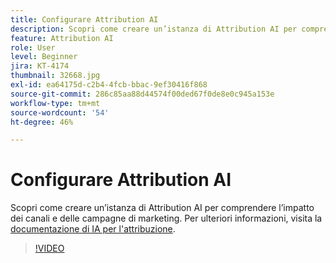 ```yaml
---
title: Configurare Attribution AI
description: Scopri come creare un’istanza di Attribution AI per comprendere l’impatto dei canali e delle campagne marketing.
feature: Attribution AI
role: User
level: Beginner
jira: KT-4174
thumbnail: 32668.jpg
exl-id: ea64175d-c2b4-4fcb-bbac-9ef30416f868
source-git-commit: 286c85aa88d44574f00ded67f0de8e0c945a153e
workflow-type: tm+mt
source-wordcount: '54'
ht-degree: 46%

---
```


# Configurare Attribution AI

Scopri come creare un’istanza di Attribution AI per comprendere l’impatto dei canali e delle campagne di marketing. Per ulteriori informazioni, visita la [documentazione di IA per l&#39;attribuzione](https://experienceleague.adobe.com/docs/experience-platform/intelligent-services/attribution-ai/overview.html).

>[!VIDEO](https://video.tv.adobe.com/v/32668?learn=on&enablevpops)

